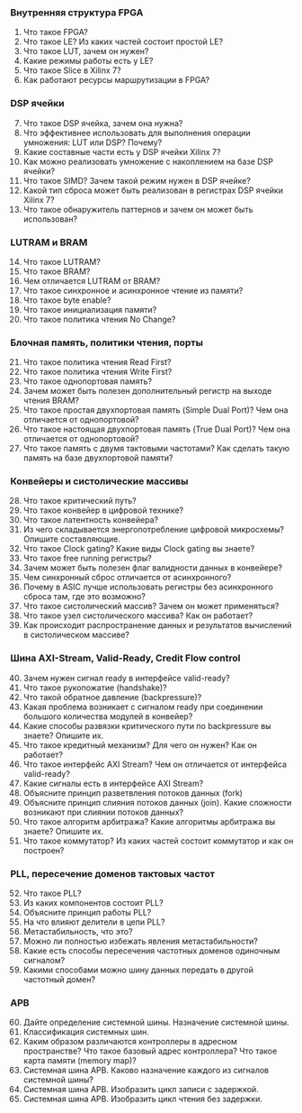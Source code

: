 ### Внутренняя структура FPGA
1. Что такое FPGA?
2. Что такое LE? Из каких частей состоит простой LE?
3. Что такое LUT, зачем он нужен?
4. Какие режимы работы есть у LE?
5. Что такое Slice в Xilinx 7?
6. Как работают ресурсы маршрутизации в FPGA?

### DSP ячейки
7. Что такое DSP ячейка, зачем она нужна?
8. Что эффективнее использовать для выполнения операции умножения: LUT или DSP? Почему?
9. Какие составные части есть у DSP ячейки Xilinx 7?
10. Как можно реализовать умножение с накоплением на базе DSP ячейки?
11. Что такое SIMD? Зачем такой режим нужен в DSP ячейке?
12. Какой тип сброса может быть реализован в регистрах DSP ячейки Xilinx 7?
13. Что такое обнаружитель паттернов и зачем он может быть использован?

### LUTRAM и BRAM
14. Что такое LUTRAM?
15. Что такое BRAM?
16. Чем отличается LUTRAM от BRAM?
17. Что такое синхронное и асинхронное чтение из памяти?
18. Что такое byte enable?
19. Что такое инициализация памяти?
20. Что такое политика чтения No Change?

### Блочная память, политики чтения, порты
21. Что такое политика чтения Read First?
22. Что такое политика чтения Write First?
23. Что такое однопортовая память?
24. Зачем может быть полезен дополнительный регистр на выходе чтения BRAM?
25. Что такое простая двухпортовая память (Simple Dual Port)? Чем она отличается от однопортовой?
26. Что такое настоящая двухпортовая память (True Dual Port)? Чем она отличается от однопортовой?
27. Что такое память с двумя тактовыми частотами? Как сделать такую память на базе двухпортовой памяти?

### Конвейеры и систолические массивы
28. Что такое критический путь?
29. Что такое конвейер в цифровой технике?
30. Что такое латентность конвейера?
31. Из чего складывается энергопотребление цифровой микросхемы? Опишите составляющие.
32. Что такое Clock gating? Какие виды Clock gating вы знаете?
33. Что такое free running регистры?
34. Зачем может быть полезен флаг валидности данных в конвейере?
35. Чем синхронный сброс отличается от асинхронного?
36. Почему в ASIC лучше использовать регистры без асинхронного сброса там, где это возможно?
37. Что такое систолический массив? Зачем он может применяться?
38. Что такое узел систолического массива? Как он работает?
39. Как происходит распространение данных и результатов вычислений в систолическом массиве?

### Шина AXI-Stream, Valid-Ready, Credit Flow control
40. Зачем нужен сигнал ready в интерфейсе valid-ready?
41. Что такое рукопожатие (handshake)?
42. Что такой обратное давление (backpressure)?
43. Какая проблема возникает с сигналом ready при соединении большого количества модулей в конвейер?
44. Какие способы развязки критического пути по backpressure вы знаете? Опишите их.
45. Что такое кредитный механизм? Для чего он нужен? Как он работает?
46. Что такое интерфейс AXI Stream? Чем он отличается от интерфейса valid-ready?
47. Какие сигналы есть в интерфейсе AXI Stream?
48. Объясните принцип разветвления потоков данных (fork)
49. Объясните принцип слияния потоков данных (join). Какие сложности возникают при слиянии потоков данных?
50. Что такое алгоритм арбитража? Какие алгоритмы арбитража вы знаете? Опишите их.
51. Что такое коммутатор? Из каких частей состоит коммутатор и как он построен?

### PLL, пересечение доменов тактовых частот
52. Что такое PLL?
53. Из каких компонентов состоит PLL?
54. Объясните принцип работы PLL?
55. На что влияют делители в цепи PLL?
56. Метастабильность, что это?
57. Можно ли полностью избежать явления метастабильности?
58. Какие есть способы пересечения частотных доменов одиночным сигналом?
59. Какими способами можно шину данных передать в другой частотный домен?

### APB
60. Дайте определение системной шины. Назначение системной шины.
61. Классификация системных шин.
62. Каким образом различаются контроллеры в адресном пространстве? Что такое базовый адрес контроллера? Что такое карта памяти (memory map)?
63. Системная шина APB. Каково назначение каждого из сигналов системной шины?
64. Системная шина APB. Изобразить цикл записи с задержкой.
64. Системная шина APB. Изобразить цикл чтения без задержки.
